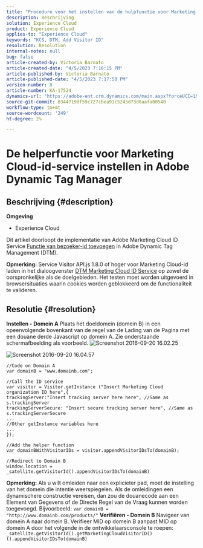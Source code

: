```yaml
---
title: "Procedure voor het instellen van de hulpfunctie voor Marketing Cloud-id-service in Adobe Dynamic Tag Manager"
description: Beschrijving
solution: Experience Cloud
product: Experience Cloud
applies-to: "Experience Cloud"
keywords: "KCS, DTM, Add Visitor ID"
resolution: Resolution
internal-notes: null
bug: false
article-created-by: Victoria Barnato
article-created-date: "4/5/2023 7:16:15 PM"
article-published-by: Victoria Barnato
article-published-date: "4/5/2023 7:17:50 PM"
version-number: 8
article-number: KA-17524
dynamics-url: "https://adobe-ent.crm.dynamics.com/main.aspx?forceUCI=1&pagetype=entityrecord&etn=knowledgearticle&id=192f5551-e6d3-ed11-a7c7-6045bd006295"
source-git-commit: 0344719df59c727cbea91c5245d73d8aafa00540
workflow-type: tm+mt
source-wordcount: '249'
ht-degree: 2%

---
```


# De helperfunctie voor Marketing Cloud-id-service instellen in Adobe Dynamic Tag Manager

## Beschrijving {#description}

<b>Omgeving</b>
- Experience Cloud


Dit artikel doorloopt de implementatie van Adobe Marketing Cloud ID Service [Functie van bezoeker-id toevoegen](https://experienceleague.adobe.com/docs/id-service/using/id-service-api/methods/appendvisitorid.html) in Adobe Dynamic Tag Management (DTM).

<b>Opmerking:</b> Service Visitor API.js 1.8.0 of hoger voor Marketing Cloud-id laden in het dialoogvenster [DTM Marketing Cloud ID Service](https://experienceleague.adobe.com/docs/id-service/using/id-service-api/methods/getmcvid.html) op zowel de oorspronkelijke als de doelgebieden. Het testen moet worden uitgevoerd in browsersituaties waarin cookies worden geblokkeerd om de functionaliteit te valideren.


## Resolutie {#resolution}

<b>Instellen - Domein A</b>
Plaats het doeldomein (domein B) in een opeenvolgende bovenkant van de regel van de Lading van de Pagina met een douane derde Javascript op domein A. Zie onderstaande schermafbeelding als voorbeeld.
![Screenshot 2016-09-20 16.02.25](https://helpx.adobe.com/content/dam/help/en/dtm/kb/how-to-set-marketing-cloud-id-service-helper-function-in-adobe-d/jcr%3acontent/main-pars/image/Screenshot%202016-09-20%2016.02.25.png "Screenshot 2016-09-20 16.02.25")

![Screenshot 2016-09-20 16.04.57](https://helpx.adobe.com/content/dam/help/en/dtm/kb/how-to-set-marketing-cloud-id-service-helper-function-in-adobe-d/jcr%3acontent/main-pars/image_1393293752/Screenshot%202016-09-20%2016.04.57.png "Screenshot 2016-09-20 16.04.57")

```clike
//Code on Domain A
var domainB = "www.domainb.com";
 
//Call the ID service
var visitor = Visitor.getInstance ("Insert Marketing Cloud organization ID here",{
trackingServer:"Insert tracking server here here", //Same as s.trackingServer
trackingServerSecure: "Insert secure tracking server here", //Same as s.trackingServerSecure
...
//Other getInstance variables here
...
});
 
//Add the helper function
var domainBWithVisitorIDs = visitor.appendVisitorIDsTo(domainB);
 
//Redirect to Domain B
window.location = _satellite.getVisitorId().appendVisitorIDsTo(domainB)
```


<b>Opmerking:</b> Als u wilt omleiden naar een explicieter pad, moet de instelling van het domein die intentie weerspiegelen. Als de omleidingen een dynamischere constructie vereisen, dan zou de douanecode aan een Element van Gegevens of de Directe Regel van de Vraag kunnen worden toegevoegd. Bijvoorbeeld: `var domainB = "http://www.domainb.com/products/"`
<b>Verifiëren - Domein B</b>
Navigeer van domein A naar domein B. Verifieer MID op domein B aanpast MID op domein A door het volgende in de ontwikkelaarsconsole te roepen:  `_satellite.getVisitorId().getMarketingCloudVisitorID()().appendVisitorIDsTo(domainB)`
